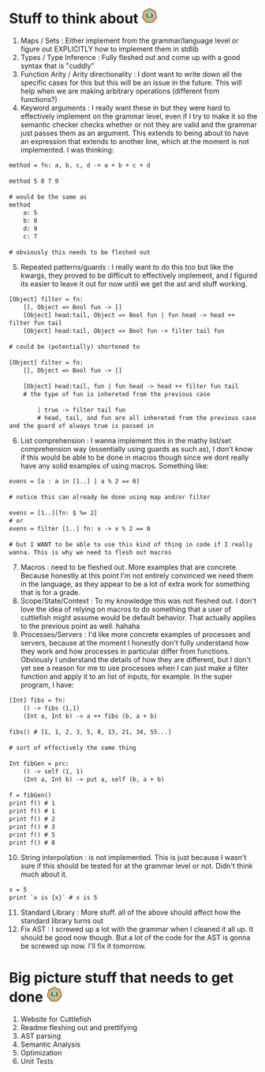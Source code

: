 # Stuff to think about ![logo](logo.png "Look at how cool this language is!")

1. Maps / Sets : Either implement from the grammar/language level or figure out EXPLICITLY how to implement them in stdlib
2. Types / Type Inference : Fully fleshed out and come up with a good syntax that is "cuddly"
3. Function Arity / Arity directionality : I dont want to write down all the specific cases for this but this will be an issue in the future. This will help when we are making arbitrary operations (different from functions?)
4. Keyword arguments : I really want these in but they were hard to effectively implement on the grammar level, even if I try to make it so the semantic checker checks whether or not they are valid and the grammar just passes them as an argument. This extends to being about to have an expression that extends to another line, which at the moment is not implemented.
   I was thinking:

```
method = fn: a, b, c, d -> a + b + c + d

method 5 8 7 9

# would be the same as
method
    a: 5
    b: 8
    d: 9
    c: 7

# obviously this needs to be fleshed out
```

5. Repeated patterns/guards : I really want to do this too but like the kwargs, they proved to be difficult to effectively implement, and I figured its easier to leave it out for now until we get the ast and stuff working.

```
[Object] filter = fn:
    [], Object => Bool fun -> []
    [Object] head:tail, Object => Bool fun | fun head -> head ++ filter fun tail
    [Object] head:tail, Object => Bool fun -> filter tail fun

# could be (potentially) shortened to

[Object] filter = fn:
    [], Object => Bool fun -> []

    [Object] head:tail, fun | fun head -> head ++ filter fun tail
    # the type of fun is inhereted from the previous case

        | true -> filter tail fun
        # head, tail, and fun are all inhereted from the previous case and the guard of always true is passed in
```

6. List comprehension : I wanna implement this in the mathy list/set comprehension way (essentially using guards as such as), I don't know if this would be able to be done in macros though since we dont really have any solid examples of using macros.
   Something like:

```
evens = [a : a in [1..] | a % 2 == 0]

# notice this can already be done using map and/or filter

evens = [1..][fn: $ %= 2]
# or
evens = filter [1..] fn: x -> x % 2 == 0

# but I WANT to be able to use this kind of thing in code if I really wanna. This is why we need to flesh out macros
```

7. Macros : need to be fleshed out. More examples that are concrete. Because honestly at this point I'm not entirely convinced we need them in the language, as they appear to be a lot of extra work for something that is for a grade.
8. Scope/State/Context : To my knowledge this was not fleshed out. I don't love the idea of relying on macros to do something that a user of cuttlefish might assume would be default behavior. That actually applies to the previous point as well. hahaha
9. Processes/Servers : I'd like more concrete examples of processes and servers, because at the moment I honestly don't fully understand how they work and how processes in particular differ from functions. Obviously I understand the details of how they are different, but I don't yet see a reason for me to use processes when I can just make a filter function and apply it to an list of inputs, for example.
   In the super program, I have:

```
[Int] fibs = fn:
    () -> fibs (1,1)
    (Int a, Int b) -> a ++ fibs (b, a + b)

fibs() # [1, 1, 2, 3, 5, 8, 13, 21, 34, 55...]

# sort of effectively the same thing

Int fibGen = prc:
    () -> self (1, 1)
    (Int a, Int b) -> put a, self (b, a + b)

f = fibGen()
print f() # 1
print f() # 1
print f() # 2
print f() # 3
print f() # 5
print f() # 8
```

10. String interpolation : is not implemented. This is just because I wasn't sure if this should be tested for at the grammar level or not. Didn't think much about it.

```
x = 5
print `x is {x}` # x is 5
```

11. Standard Library : More stuff. all of the above should affect how the standard library turns out
12. Fix AST : I screwed up a lot with the grammar when I cleaned it all up. It should be good now though. But a lot of the code for the AST is gonna be screwed up now. I'll fix it tomorrow.

# Big picture stuff that needs to get done ![logo](logo.png "Look at how cool this language is!")

1. Website for Cuttlefish
2. Readme fleshing out and prettifying
3. AST parsing
4. Semantic Analysis
5. Optimization
6. Unit Tests
